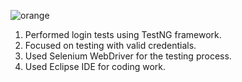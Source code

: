 ![orange](https://github.com/Prateek053/OrangeHRM/assets/169148312/0f3f2fa6-8c40-41ea-b7e0-07dc90988b86)

1. Performed login tests using TestNG framework.
2. Focused on testing with valid credentials.
3. Used Selenium WebDriver for the testing process.
4. Used Eclipse IDE for coding work.

